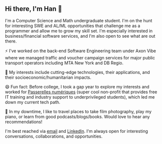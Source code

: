 ## Hi there, I'm Han 👋

<!--
**hannguyen0712/hannguyen0712** is a ✨ _special_ ✨ repository because its `README.md` (this file) appears on your GitHub profile.

Here are some ideas to get you started:

- 🔭 I’m currently working on ...
- 🌱 I’m currently learning ...
- 👯 I’m looking to collaborate on ...
- 🤔 I’m looking for help with ...
- 💬 Ask me about ...
- 📫 How to reach me: ...
- 😄 Pronouns: ...
- ⚡ Fun fact: ...
-->

I'm a Computer Science and Math undergraduate student. I'm on the hunt for interesting SWE and AL/ML opportunities that challenge me as a programmer and allow me to grow my skill set. I'm especially interested in business/financial software services, and I'm also open to see what are out there.

⚡ I've worked on the back-end Software Engineering team under Axon Vibe where we managed traffic and voucher campaign services for major public transport operators including MTA New York and DB Regio.

🔭 My interests include cutting-edge technologies, their applications, and their socioeconomic/humanitarian impacts.

😄 Fun fact: Before college, I took a gap year to explore my interests and worked for [Passerelles numériques](https://www.passerellesnumeriques.org/) (super cool non-profit that provides free IT training and industry support to underprivileged students), which led me down my current tech path.

🌱 In my downtime, I like to travel places to take film photography, play my piano, or learn from good podcasts/blogs/books. Would love to hear any recommendations! 


I'm best reached via [email](mailto:hannguyen0712@gmail.com) and [LinkedIn](https://www.linkedin.com/in/hannguyen0712/). I'm always open for interesting conversations, collaborations, and opportunities.
